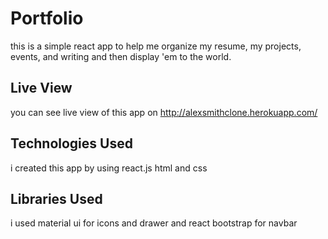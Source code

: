   # Portfolio
 this is a simple react app to help me organize  my resume, my projects, events, and writing and then display 'em to the world.
 
 ## Live View 
 you can see live view of this app on http://alexsmithclone.herokuapp.com/
 
 ## Technologies Used
 i created this app by using react.js html and css
 
 ## Libraries Used
 i used material ui for icons and drawer and react bootstrap for navbar
 
 
